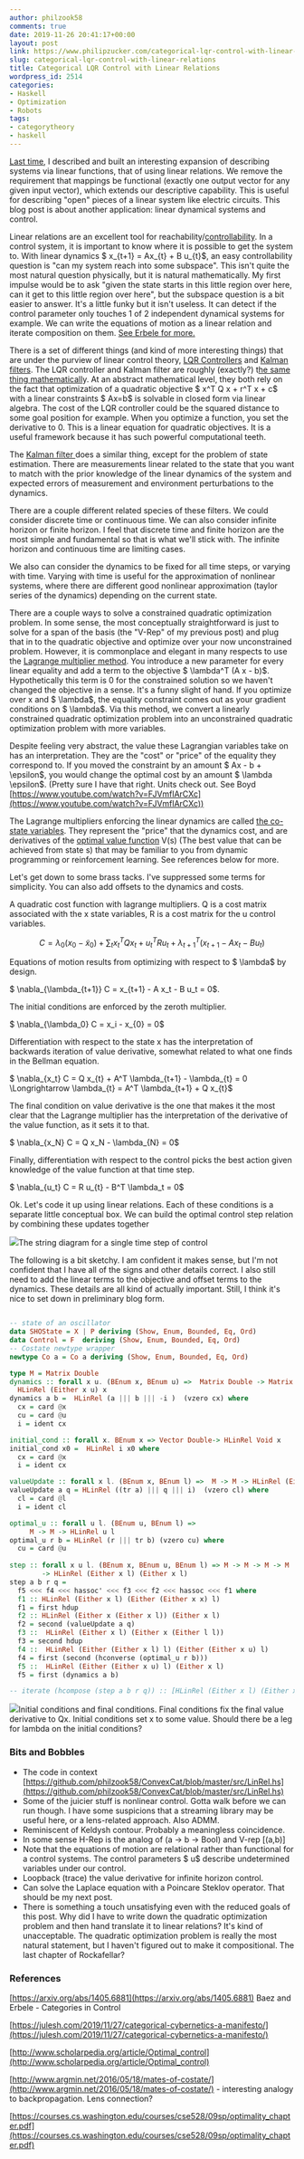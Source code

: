 ```yaml
---
author: philzook58
comments: true
date: 2019-11-26 20:41:17+00:00
layout: post
link: https://www.philipzucker.com/categorical-lqr-control-with-linear-relations/
slug: categorical-lqr-control-with-linear-relations
title: Categorical LQR Control with Linear Relations
wordpress_id: 2514
categories:
- Haskell
- Optimization
- Robots
tags:
- categorytheory
- haskell
---
```





[Last time](http://www.philipzucker.com/linear-relation-algebra-of-circuits-with-hmatrix/), I described and built an interesting expansion of describing systems via linear functions, that of using linear relations. We remove the requirement that mappings be functional (exactly one output vector for any given input vector), which extends our descriptive capability. This is useful for describing "open" pieces of a linear system like electric circuits. This blog post is about another application: linear dynamical systems and control.







Linear relations are an excellent tool for reachability/[controllability](https://en.wikipedia.org/wiki/Controllability). In a control system, it is important to know where it is possible to get the system to. With linear dynamics $ x_{t+1} = Ax_{t} + B u_{t}$, an easy  controllability question is "can my system reach into some subspace". This isn't quite the most natural question physically, but it is natural mathematically. My first impulse would be to ask "given the state starts in this little region over here, can it get to this little region over here", but the subspace question is a bit easier to answer. It's a little funky but it isn't useless.  It can detect if the control parameter only touches 1 of 2 independent dynamical systems for example. We can write the equations of motion as a linear relation and iterate composition on them. [See Erbele for more.](https://arxiv.org/abs/1611.07591)







There is a set of different things (and kind of more interesting things) that are under the purview of linear control theory, [LQR Controllers](https://en.wikipedia.org/wiki/Linear%E2%80%93quadratic_regulator) and [Kalman filters](https://en.wikipedia.org/wiki/Kalman_filter). The LQR controller and Kalman filter are roughly (exactly?) t[he same thing mathematicall](https://homes.cs.washington.edu/~todorov/papers/TodorovCDC08.pdf)y. At an abstract mathematical level, they both rely on the fact that optimization of a quadratic objective $ x^T Q x + r^T x + c$ with a linear constraints $ Ax=b$ is solvable in closed form via linear algebra. The cost of the LQR controller could be the squared distance to some goal position for example. When you optimize a function, you set the derivative to 0. This is a linear equation for quadratic objectives. It is a useful framework because it has such powerful computational teeth. 







The [Kalman filter ](https://en.wikipedia.org/wiki/Kalman_filter) does a similar thing, except for the problem of state estimation. There are measurements linear related to the state that you want to match with the prior knowledge of the linear dynamics of the system and expected errors of measurement and environment perturbations to the dynamics.







There are a couple different related species of these filters. We could consider discrete time or continuous time. We can also consider infinite horizon or finite horizon. I feel that discrete time and finite horizon are the most simple and fundamental so that is what we'll stick with. The infinite horizon and continuous time are limiting cases.







We also can consider the dynamics to be fixed for all time steps, or varying with time. Varying with time is useful for the approximation of nonlinear systems, where there are different good nonlinear approximation (taylor series of the dynamics) depending on the current state.







There are a couple ways to solve a constrained quadratic optimization problem. In some sense, the most conceptually straightforward is just to solve for a span of the basis (the "V-Rep" of my previous post) and plug that in to the quadratic objective and optimize over your now unconstrained problem. However, it is commonplace and elegant in many respects to use the [Lagrange multiplier method](https://en.wikipedia.org/wiki/Lagrange_multiplier). You introduce a new parameter for every linear equality and add a term to the objective $ \lambda^T (A x - b)$. Hypothetically this term is 0 for the constrained solution so we haven't changed the objective in a sense. It's a funny slight of hand. If you optimize over x and $ \lambda$, the equality constraint comes out as your gradient conditions on $ \lambda$.  Via this method, we convert a linearly constrained quadratic optimization problem into an unconstrained quadratic optimization problem with more variables. 







Despite feeling very abstract, the value these Lagrangian variables take on has an interpretation. They are the "cost" or "price" of the equality they correspond to. If you moved the constraint by an amount $ Ax - b + \epsilon$, you would change the optimal cost by an amount $ \lambda \epsilon$. (Pretty sure I have that right. Units check out. See Boyd [https://www.youtube.com/watch?v=FJVmflArCXc](https://www.youtube.com/watch?v=FJVmflArCXc))







The Lagrange multipliers enforcing the linear dynamics are called [the co-state variables](https://en.wikipedia.org/wiki/Hamiltonian_(control_theory)). They represent the "price" that the dynamics cost, and are  derivatives of the [optimal value function](https://en.wikipedia.org/wiki/Value_function) V(s) (The best value that can be achieved from state s) that may be familiar to you from dynamic programming or reinforcement learning. See references below for more.







Let's get down to some brass tacks. I've suppressed some terms for simplicity. You can also add offsets to the dynamics and costs.







A quadratic cost function with lagrange multipliers. Q is a cost matrix associated with the x state variables, R is a cost matrix for the u control variables. 







$$ C = \lambda_0 (x_0 - \tilde{x}_0) + \sum_t x_t^T Q x_t + u_t^T R u_t + \lambda_{t+1}^T (x_{t+1} - A x_t - B u_t  ) $$







Equations of motion results from optimizing with respect to $ \lambda$ by design. 







$ \nabla_{\lambda_{t+1}} C = x_{t+1} - A x_t - B u_t  = 0$. 







The initial conditions are enforced by the zeroth multiplier.







$ \nabla_{\lambda_0} C = x_i - x_{0} = 0$







Differentiation with respect to the state x has the interpretation of backwards iteration of value derivative, somewhat related to what one finds in the Bellman equation. 







$ \nabla_{x_t} C = Q x_{t} + A^T \lambda_{t+1} - \lambda_{t} = 0 \Longrightarrow \lambda_{t} =  A^T \lambda_{t+1} + Q x_{t}$  







The final condition on value derivative is the one that makes it the most clear that the Lagrange multiplier has the interpretation of the derivative of the value function, as it sets it to that.







$ \nabla_{x_N} C = Q x_N - \lambda_{N} = 0$







Finally, differentiation with respect to the control picks the best action given knowledge of the value function at that time step.







$ \nabla_{u_t} C = R u_{t} - B^T \lambda_t  = 0$







Ok. Let's code it up using linear relations. Each of these conditions is a separate little conceptual box. We can build the optimal control step relation by combining these updates together





![](/assets/My-Drawing-11.sketchpad-1024x538.png)The string diagram for a single time step of control





The following is a bit sketchy. I am confident it makes sense, but I'm not confident that I have all of the signs and other details correct. I also still need to add the linear terms to the objective and offset terms to the dynamics. These details are all kind of actually important. Still, I think it's nice to set down in preliminary blog form.






```haskell

-- state of an oscillator
data SHOState = X | P deriving (Show, Enum, Bounded, Eq, Ord)
data Control = F  deriving (Show, Enum, Bounded, Eq, Ord)
-- Costate newtype wrapper
newtype Co a = Co a deriving (Show, Enum, Bounded, Eq, Ord)

type M = Matrix Double
dynamics :: forall x u. (BEnum x, BEnum u) =>  Matrix Double -> Matrix Double ->  
  HLinRel (Either x u) x
dynamics a b =  HLinRel (a ||| b ||| -i )  (vzero cx) where
  cx = card @x
  cu = card @u
  i = ident cx

initial_cond :: forall x. BEnum x => Vector Double-> HLinRel Void x
initial_cond x0 =  HLinRel i x0 where
  cx = card @x
  i = ident cx

valueUpdate :: forall x l. (BEnum x, BEnum l) =>  M -> M -> HLinRel (Either x l) l
valueUpdate a q = HLinRel ((tr a) ||| q ||| i)  (vzero cl) where
  cl = card @l
  i = ident cl  

optimal_u :: forall u l. (BEnum u, BEnum l) => 
     M -> M -> HLinRel u l
optimal_u r b = HLinRel (r ||| tr b) (vzero cu) where
  cu = card @u
 
step :: forall x u l. (BEnum x, BEnum u, BEnum l) => M -> M -> M -> M 
        -> HLinRel (Either x l) (Either x l)
step a b r q = 
  f5 <<< f4 <<< hassoc' <<< f3 <<< f2 <<< hassoc <<< f1 where
  f1 :: HLinRel (Either x l) (Either (Either x x) l)
  f1 = first hdup
  f2 :: HLinRel (Either x (Either x l)) (Either x l)
  f2 = second (valueUpdate a q)
  f3 ::  HLinRel (Either x l) (Either x (Either l l))
  f3 = second hdup
  f4 ::  HLinRel (Either (Either x l) l) (Either (Either x u) l)
  f4 = first (second (hconverse (optimal_u r b)))
  f5 ::  HLinRel (Either (Either x u) l) (Either x l)
  f5 = first (dynamics a b)

-- iterate (hcompose (step a b r q)) :: [HLinRel (Either x l) (Either x l)]
```




![](/assets/My-Drawing-12.sketchpad.png)Initial conditions and final conditions. Final conditions fix the final value derivative to Qx. Initial conditions set x to some value. Should there be a leg for lambda on the initial conditions?











### Bits and Bobbles







  * The code in context [https://github.com/philzook58/ConvexCat/blob/master/src/LinRel.hs](https://github.com/philzook58/ConvexCat/blob/master/src/LinRel.hs)
  * Some of the juicier stuff is nonlinear control. Gotta walk before we can run though. I have some suspicions that a streaming library may be useful here, or a lens-related approach. Also ADMM.
  * Reminiscent of Keldysh contour. Probably a meaningless coincidence.
  * In some sense H-Rep is the analog of (a -> b -> Bool) and  V-rep [(a,b)]
  * Note that the equations of motion are relational rather than functional for a control systems. The control parameters $ u$ describe undetermined variables under our control.
  * Loopback (trace) the value derivative for infinite horizon control.
  * Can solve the Laplace equation with a Poincare Steklov operator. That should be my next post.
  * There is something a touch unsatisfying even with the reduced goals of this post. Why did I have to write down the quadratic optimization problem and then hand translate it to linear relations? It's kind of unacceptable. The quadratic optimization problem is really the most natural statement, but I haven't figured out to make it compositional. The last chapter of Rockafellar? 






### References







[https://arxiv.org/abs/1405.6881](https://arxiv.org/abs/1405.6881) Baez and Erbele - Categories in Control








[https://julesh.com/2019/11/27/categorical-cybernetics-a-manifesto/](https://julesh.com/2019/11/27/categorical-cybernetics-a-manifesto/)








[http://www.scholarpedia.org/article/Optimal_control](http://www.scholarpedia.org/article/Optimal_control)







[http://www.argmin.net/2016/05/18/mates-of-costate/](http://www.argmin.net/2016/05/18/mates-of-costate/) - interesting analogy to backpropagation. Lens connection?







[https://courses.cs.washington.edu/courses/cse528/09sp/optimality_chapter.pdf](https://courses.cs.washington.edu/courses/cse528/09sp/optimality_chapter.pdf)



